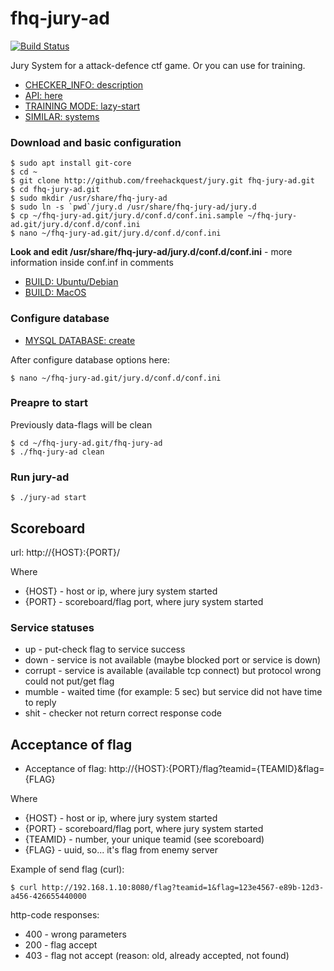 # fhq-jury-ad

[![Build Status](https://travis-ci.org/freehackquest/fhq-jury-ad.svg?branch=master)](https://travis-ci.org/freehackquest/fhq-jury-ad)

Jury System for a attack-defence ctf game.
Or you can use for training.


* [CHECKER_INFO: description](docs/CHECKER_INFO.md)
* [API: here](docs/SIMILAR.md)
* [TRAINING MODE: lazy-start](docs/LAZY_START.md)
* [SIMILAR: systems](docs/SIMILAR.md)

### Download and basic configuration

```
$ sudo apt install git-core
$ cd ~
$ git clone http://github.com/freehackquest/jury.git fhq-jury-ad.git
$ cd fhq-jury-ad.git
$ sudo mkdir /usr/share/fhq-jury-ad
$ sudo ln -s `pwd`/jury.d /usr/share/fhq-jury-ad/jury.d
$ cp ~/fhq-jury-ad.git/jury.d/conf.d/conf.ini.sample ~/fhq-jury-ad.git/jury.d/conf.d/conf.ini
$ nano ~/fhq-jury-ad.git/jury.d/conf.d/conf.ini
```

**Look and edit /usr/share/fhq-jury-ad/jury.d/conf.d/conf.ini** - more information inside conf.inf in comments

* [BUILD: Ubuntu/Debian](docs/BUILD_UBUNTU.md)
* [BUILD: MacOS](docs/BUILD_MACOS.md)

### Configure database

* [MYSQL DATABASE: create](docs/STORAGE_MYSQL.md)

After configure database options here:

```
$ nano ~/fhq-jury-ad.git/jury.d/conf.d/conf.ini
```

### Preapre to start

Previously data-flags will be clean

```
$ cd ~/fhq-jury-ad.git/fhq-jury-ad
$ ./fhq-jury-ad clean
```

### Run jury-ad

```
$ ./jury-ad start
```

## Scoreboard

url: http://{HOST}:{PORT}/

Where

* {HOST} - host or ip, where jury system started
* {PORT} - scoreboard/flag port, where jury system started


### Service statuses

* up - put-check flag to service success
* down - service is not available (maybe blocked port or service is down)
* corrupt - service is available (available tcp connect) but protocol wrong could not put/get flag
* mumble - waited time (for example: 5 sec) but service did not have time to reply
* shit - checker not return correct response code

## Acceptance of flag

* Acceptance of flag: http://{HOST}:{PORT}/flag?teamid={TEAMID}&flag={FLAG}

Where

* {HOST} - host or ip, where jury system started
* {PORT} - scoreboard/flag port, where jury system started
* {TEAMID} - number, your unique teamid (see scoreboard)
* {FLAG} - uuid, so... it's flag from enemy server

Example of send flag (curl):

```
$ curl http://192.168.1.10:8080/flag?teamid=1&flag=123e4567-e89b-12d3-a456-426655440000
```

http-code responses:

 * 400 - wrong parameters
 * 200 - flag accept
 * 403 - flag not accept (reason: old, already accepted, not found)

